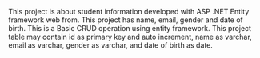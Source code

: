 This project is about student information developed with ASP .NET Entity framework web from. This project has name, email, gender and date of birth. This is a Basic CRUD operation using entity framework. This project table may contain id as primary key and auto increment, name as varchar, email as varchar, gender as varchar, and date of birth as date.
